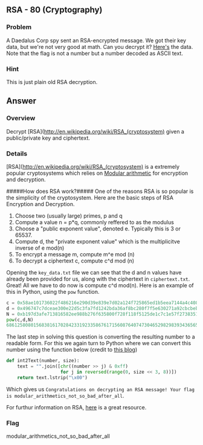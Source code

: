 ## RSA - 80 (Cryptography) ##

### Problem ###

A Daedalus Corp spy sent an RSA-encrypted message. We got their key data, but we're not very good at math. Can you decrypt it? [Here's](https://picoctf.com/problem-static/crypto/RSA/handout.tgz) the data. Note that the flag is not a number but a number decoded as ASCII text.

### Hint ###

This is just plain old RSA decryption.

## Answer ##

### Overview ###

Decrypt [RSA](http://en.wikipedia.org/wiki/RSA_(cryptosystem) given a public/private key and ciphertext.

### Details ###

[RSA](http://en.wikipedia.org/wiki/RSA_(cryptosystem) is a extremely popular cryptosystems which relies on [Modular arithmetic](http://en.wikipedia.org/wiki/Modular_arithmetic) for encryption and decryption.

#####How does RSA work?#####
One of the reasons RSA is so popular is the simplicity of the cryptosystem. Here are the basic steps of RSA Encryption and Decryption.

1. Choose two (usually large) primes, p and q
2. Compute a value n = p*q, commonly reffered to as the modulus
3. Choose a "public exponent value", denoted e. Typically this is 3 or 65537.
4. Compute d, the "private exponent value" which is the multiplicitve inverse of e mod(n)
5. To encrypt a message m, compute m^e mod (n)
6. To decrypt a ciphertext c, compute c^d mod (n)

Opening the `key_data.txt` file we can see that the d and n values have already been provided for us, along with the ciphertext in `ciphertext.txt`. Great! All we have to do now is compute c^d mod(n). Here is an example of this in Python, using the `pow` function.
```python
c = 0x58ae101736022f486216e290d39e839e7d02a124f725865ed1b5eea7144a4c40828bd4d14dcea967561477a516ce338f293ca86efc72a272c332c5468ef43ed5d8062152aae9484a50051d71943cf4c3249d8c4b2f6c39680cc75e58125359edd2544e89f54d2e5cbed06bb3ed61e5ca7643ebb7fa04638aa0a0f23955e5b5d9
d = 0x496747c7dceae300e22d5c3fa7fd1242bda36af8bc280f7f5e630271a92cbcbeb7ae04132a00d5fc379274cbce8c353faa891b40d087d7a4559e829e513c97467345adca3aa66550a68889cf930ecdfde706445b3f110c0cb4a81ca66f8630ed003feea59a51dc1d18a7f6301f2817cb53b1fb58b2a5ad163e9f1f9fe463b901
N = 0xb197d3afe713816582ee988b276f635800f728f118f5125de1c7c1e57f2738351de8ac643c118a5480f867b6d8756021911818e470952bd0a5262ed86b4fc4c2b7962cd197a8bd8d8ae3f821ad712a42285db67c85983581c4c39f80dbb21bf700dbd2ae9709f7e307769b5c0e624b661441c1ddb62ef1fe7684bbe61d8a19e7
pow(c,d,N)
6861258080156838161702842331923358676171560876407473046529829839343656597465212914039681453600936115970901835821496646686989354106193309238635902806952707316468225954530890939348472370864299291305467697683712618633711800447421650242202732L
```
The last step in solving this question is converting the resulting number to  a readable form. For this we again turn to Python where we can convert this number using the function below (credit to [this blog](http://jhafranco.com/2012/01/29/rsa-implementation-in-python/))
``` python
def int2Text(number, size):
    text = "".join([chr((number >> j) & 0xff)
                    for j in reversed(range(0, size << 3, 8))])
    return text.lstrip("\x00")
```
Which gives us `Congratulations on decrypting an RSA message! Your flag is modular_arithmetics_not_so_bad_after_all`.

For furthur information on RSA, [here](http://crypto.stanford.edu/~dabo/papers/RSA-survey.pdf) is a great resource.
### Flag ###

modular_arithmetics_not_so_bad_after_all

